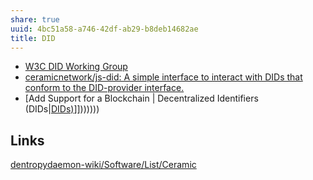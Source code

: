 ```yaml
---
share: true
uuid: 4bc51a58-a746-42df-ab29-b8deb14682ae
title: DID
---
```

* [W3C DID Working Group](https://www.w3.org/2019/did-wg/)
* [ceramicnetwork/js-did: A simple interface to interact with DIDs that conform to the DID-provider interface.](https://github.com/ceramicnetwork/js-did)
* [Add Support for a Blockchain | Decentralized Identifiers (DIDs|[DIDs)](/undefined)]]))))))


## Links

[dentropydaemon-wiki/Software/List/Ceramic](/undefined)